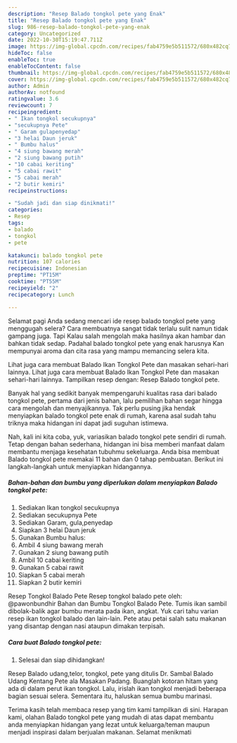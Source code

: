 ```yaml
---
description: "Resep Balado tongkol pete yang Enak"
title: "Resep Balado tongkol pete yang Enak"
slug: 986-resep-balado-tongkol-pete-yang-enak
category: Uncategorized
date: 2022-10-30T15:19:47.711Z
image: https://img-global.cpcdn.com/recipes/fab4759e5b511572/680x482cq70/balado-tongkol-pete-foto-resep-utama.jpg
hideToc: false
enableToc: true
enableTocContent: false
thumbnail: https://img-global.cpcdn.com/recipes/fab4759e5b511572/680x482cq70/balado-tongkol-pete-foto-resep-utama.jpg
cover: https://img-global.cpcdn.com/recipes/fab4759e5b511572/680x482cq70/balado-tongkol-pete-foto-resep-utama.jpg
author: Admin
authorAv: notfound
ratingvalue: 3.6
reviewcount: 7
recipeingredient:
- " Ikan tongkol secukupnya"
- "secukupnya Pete"
- " Garam gulapenyedap"
- "3 helai Daun jeruk"
- " Bumbu halus"
- "4 siung bawang merah"
- "2 siung bawang putih"
- "10 cabai keriting"
- "5 cabai rawit"
- "5 cabai merah"
- "2 butir kemiri"
recipeinstructions:

- "Sudah jadi dan siap dinikmati!"
categories:
- Resep
tags:
- balado
- tongkol
- pete

katakunci: balado tongkol pete 
nutrition: 107 calories
recipecuisine: Indonesian
preptime: "PT15M"
cooktime: "PT55M"
recipeyield: "2"
recipecategory: Lunch

---
```



Selamat pagi Anda sedang mencari ide resep balado tongkol pete yang menggugah selera? Cara membuatnya sangat tidak terlalu sulit namun tidak gampang juga. Tapi Kalau salah mengolah maka hasilnya akan hambar dan bahkan tidak sedap. Padahal balado tongkol pete yang enak harusnya Kan mempunyai aroma dan cita rasa yang mampu memancing selera kita.


Lihat juga cara membuat Balado Ikan Tongkol Pete dan masakan sehari-hari lainnya. Lihat juga cara membuat Balado Ikan Tongkol Pete dan masakan sehari-hari lainnya. Tampilkan resep dengan: Resep Balado tongkol pete.

Banyak hal yang sedikit banyak mempengaruhi kualitas rasa dari balado tongkol pete, pertama dari jenis bahan, lalu pemilihan bahan segar hingga cara mengolah dan menyajikannya. Tak perlu pusing jika hendak menyiapkan balado tongkol pete enak di rumah, karena asal sudah tahu triknya maka hidangan ini dapat jadi suguhan istimewa.


Nah, kali ini kita coba, yuk, variasikan balado tongkol pete sendiri di rumah. Tetap dengan bahan sederhana, hidangan ini bisa memberi manfaat dalam membantu menjaga kesehatan tubuhmu sekeluarga. Anda bisa membuat Balado tongkol pete memakai 11 bahan dan 0 tahap pembuatan. Berikut ini langkah-langkah untuk menyiapkan hidangannya.

<!--inarticleads1-->

##### Bahan-bahan dan bumbu yang diperlukan dalam menyiapkan Balado tongkol pete:

1. Sediakan  Ikan tongkol secukupnya
1. Sediakan secukupnya Pete
1. Sediakan  Garam, gula,penyedap
1. Siapkan 3 helai Daun jeruk
1. Gunakan  Bumbu halus:
1. Ambil 4 siung bawang merah
1. Gunakan 2 siung bawang putih
1. Ambil 10 cabai keriting
1. Gunakan 5 cabai rawit
1. Siapkan 5 cabai merah
1. Siapkan 2 butir kemiri


Resep Tongkol Balado Pete Resep tongkol balado pete oleh: @pawonbundhir Bahan dan Bumbu Tongkol Balado Pete. Tumis ikan sambil dibolak-balik agar bumbu merata pada ikan, angkat. Yuk cari tahu varian resep ikan tongkol balado dan lain-lain. Pete atau petai salah satu makanan yang disantap dengan nasi ataupun dimakan terpisah. 

<!--inarticleads2-->

##### Cara buat Balado tongkol pete:


1. Selesai dan siap dihidangkan!

Resep Balado udang,telor, tongkol, pete yang ditulis Dr. Sambal Balado Udang Kentang Pete ala Masakan Padang. Buanglah kotoran hitam yang ada di dalam perut ikan tongkol. Lalu, irislah ikan tongkol menjadi beberapa bagian sesuai selera. Sementara itu, haluskan semua bumbu marinasi. 

Terima kasih telah membaca resep yang tim kami tampilkan di sini. Harapan kami, olahan Balado tongkol pete yang mudah di atas dapat membantu anda menyiapkan hidangan yang lezat untuk keluarga/teman maupun menjadi inspirasi dalam berjualan makanan. Selamat menikmati
